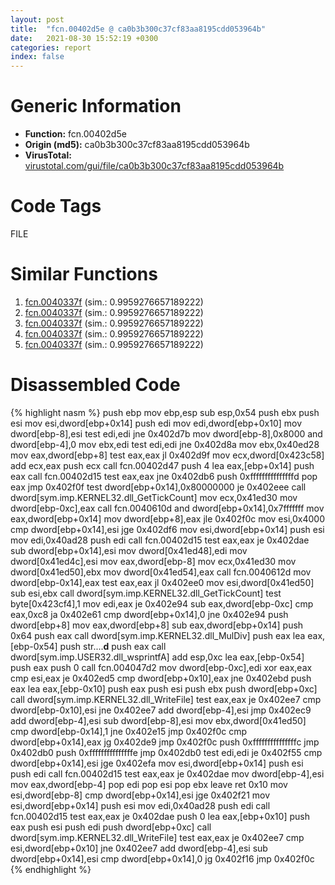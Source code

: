 ```yaml
---
layout: post
title:  "fcn.00402d5e @ ca0b3b300c37cf83aa8195cdd053964b"
date:   2021-08-30 15:52:19 +0300
categories: report
index: false
---
```


# Generic Information
- **Function:** fcn.00402d5e
- **Origin (md5):** ca0b3b300c37cf83aa8195cdd053964b
- **VirusTotal:** [virustotal.com/gui/file/ca0b3b300c37cf83aa8195cdd053964b][virustotal_ref]

# Code Tags
<span class="tag" id="FILE">FILE</span>


# Similar Functions

1. [fcn.0040337f][similar_1_ref] (sim.: 0.9959276657189222)
2. [fcn.0040337f][similar_2_ref] (sim.: 0.9959276657189222)
3. [fcn.0040337f][similar_3_ref] (sim.: 0.9959276657189222)
4. [fcn.0040337f][similar_4_ref] (sim.: 0.9959276657189222)
5. [fcn.0040337f][similar_5_ref] (sim.: 0.9959276657189222)


# Disassembled Code

{% highlight nasm %}
push ebp
mov ebp,esp
sub esp,0x54
push ebx
push esi
mov esi,dword[ebp+0x14]
push edi
mov edi,dword[ebp+0x10]
mov dword[ebp-8],esi
test edi,edi
jne 0x402d7b
mov dword[ebp-8],0x8000
and dword[ebp-4],0
mov ebx,edi
test edi,edi
jne 0x402d8a
mov ebx,0x40ed28
mov eax,dword[ebp+8]
test eax,eax
jl 0x402d9f
mov ecx,dword[0x423c58]
add ecx,eax
push ecx
call fcn.00402d47
push 4
lea eax,[ebp+0x14]
push eax
call fcn.00402d15
test eax,eax
jne 0x402db6
push 0xfffffffffffffffd
pop eax
jmp 0x402f0f
test dword[ebp+0x14],0x80000000
je 0x402eee
call dword[sym.imp.KERNEL32.dll_GetTickCount]
mov ecx,0x41ed30
mov dword[ebp-0xc],eax
call fcn.0040610d
and dword[ebp+0x14],0x7fffffff
mov eax,dword[ebp+0x14]
mov dword[ebp+8],eax
jle 0x402f0c
mov esi,0x4000
cmp dword[ebp+0x14],esi
jge 0x402df6
mov esi,dword[ebp+0x14]
push esi
mov edi,0x40ad28
push edi
call fcn.00402d15
test eax,eax
je 0x402dae
sub dword[ebp+0x14],esi
mov dword[0x41ed48],edi
mov dword[0x41ed4c],esi
mov eax,dword[ebp-8]
mov ecx,0x41ed30
mov dword[0x41ed50],ebx
mov dword[0x41ed54],eax
call fcn.0040612d
mov dword[ebp-0x14],eax
test eax,eax
jl 0x402ee0
mov esi,dword[0x41ed50]
sub esi,ebx
call dword[sym.imp.KERNEL32.dll_GetTickCount]
test byte[0x423cf4],1
mov edi,eax
je 0x402e94
sub eax,dword[ebp-0xc]
cmp eax,0xc8
ja 0x402e61
cmp dword[ebp+0x14],0
jne 0x402e94
push dword[ebp+8]
mov eax,dword[ebp+8]
sub eax,dword[ebp+0x14]
push 0x64
push eax
call dword[sym.imp.KERNEL32.dll_MulDiv]
push eax
lea eax,[ebp-0x54]
push str....__d__
push eax
call dword[sym.imp.USER32.dll_wsprintfA]
add esp,0xc
lea eax,[ebp-0x54]
push eax
push 0
call fcn.004047d2
mov dword[ebp-0xc],edi
xor eax,eax
cmp esi,eax
je 0x402ed5
cmp dword[ebp+0x10],eax
jne 0x402ebd
push eax
lea eax,[ebp-0x10]
push eax
push esi
push ebx
push dword[ebp+0xc]
call dword[sym.imp.KERNEL32.dll_WriteFile]
test eax,eax
je 0x402ee7
cmp dword[ebp-0x10],esi
jne 0x402ee7
add dword[ebp-4],esi
jmp 0x402ec9
add dword[ebp-4],esi
sub dword[ebp-8],esi
mov ebx,dword[0x41ed50]
cmp dword[ebp-0x14],1
jne 0x402e15
jmp 0x402f0c
cmp dword[ebp+0x14],eax
jg 0x402de9
jmp 0x402f0c
push 0xfffffffffffffffc
jmp 0x402db0
push 0xfffffffffffffffe
jmp 0x402db0
test edi,edi
je 0x402f55
cmp dword[ebp+0x14],esi
jge 0x402efa
mov esi,dword[ebp+0x14]
push esi
push edi
call fcn.00402d15
test eax,eax
je 0x402dae
mov dword[ebp-4],esi
mov eax,dword[ebp-4]
pop edi
pop esi
pop ebx
leave
ret 0x10
mov esi,dword[ebp-8]
cmp dword[ebp+0x14],esi
jge 0x402f21
mov esi,dword[ebp+0x14]
push esi
mov edi,0x40ad28
push edi
call fcn.00402d15
test eax,eax
je 0x402dae
push 0
lea eax,[ebp+0x10]
push eax
push esi
push edi
push dword[ebp+0xc]
call dword[sym.imp.KERNEL32.dll_WriteFile]
test eax,eax
je 0x402ee7
cmp esi,dword[ebp+0x10]
jne 0x402ee7
add dword[ebp-4],esi
sub dword[ebp+0x14],esi
cmp dword[ebp+0x14],0
jg 0x402f16
jmp 0x402f0c
{% endhighlight %}


[similar_1_ref]: /report/fcn.0040337f@59b1876779e3211327c1a96e7e2c12c4
[similar_2_ref]: /report/fcn.0040337f@3e325eb0547b921cde32ac52d0a0f75c
[similar_3_ref]: /report/fcn.0040337f@a80355b9dc44bcf04d9725001d7455b7
[similar_4_ref]: /report/fcn.0040337f@dddb2d45bcd78e2cc2df460dd599efa4
[similar_5_ref]: /report/fcn.0040337f@e7f0482c425f7bc9cd320f60c1cfa28c
[virustotal_ref]: https://www.virustotal.com/gui/file/ca0b3b300c37cf83aa8195cdd053964b
